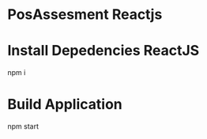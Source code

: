 # PosAssesment Reactjs
<h1>Install Depedencies ReactJS</h1>
npm i

<h1>Build Application</h1>
npm start
